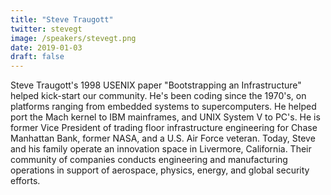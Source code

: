 ```yaml
---
title: "Steve Traugott"
twitter: stevegt
image: /speakers/stevegt.png
date: 2019-01-03
draft: false
---
```

Steve Traugott's 1998 USENIX paper "Bootstrapping an Infrastructure" helped kick-start our community.  He's been coding since the 1970's, on platforms ranging from embedded systems to supercomputers.  He helped port the Mach kernel to IBM mainframes, and UNIX System V to PC's.  He is former Vice President of trading floor infrastructure engineering for Chase Manhattan Bank, former NASA, and a U.S. Air Force veteran.  Today, Steve and his family operate an innovation space in Livermore, California. Their community of companies conducts engineering and manufacturing operations in support of aerospace, physics, energy, and global security efforts.



